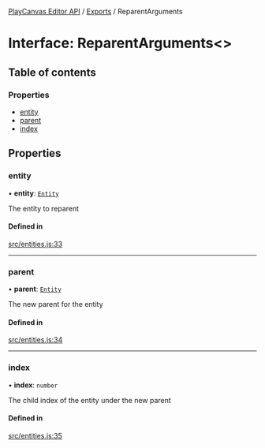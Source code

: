 [PlayCanvas Editor API](../README.md) / [Exports](../modules.md) / ReparentArguments

# Interface: ReparentArguments<\>

## Table of contents

### Properties

- [entity](ReparentArguments.md#entity)
- [parent](ReparentArguments.md#parent)
- [index](ReparentArguments.md#index)

## Properties

### entity

• **entity**: [`Entity`](../classes/Entity.md)

The entity to reparent

#### Defined in

[src/entities.js:33](https://github.com/playcanvas/editor-api/blob/ef0d9ab/src/entities.js#L33)

___

### parent

• **parent**: [`Entity`](../classes/Entity.md)

The new parent for the entity

#### Defined in

[src/entities.js:34](https://github.com/playcanvas/editor-api/blob/ef0d9ab/src/entities.js#L34)

___

### index

• **index**: `number`

The child index of the entity under the new parent

#### Defined in

[src/entities.js:35](https://github.com/playcanvas/editor-api/blob/ef0d9ab/src/entities.js#L35)
